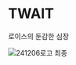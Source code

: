 # TWAIT
로이스의 둔감한 심장

![241206로고 최종](https://github.com/user-attachments/assets/f1cd1fe9-1cf7-4444-9aca-eaa50aeffa45)
